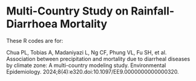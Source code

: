 # Multi-Country Study on Rainfall-Diarrhoea Mortality

These R codes are for: 

Chua PL, Tobias A, Madaniyazi L, Ng CF, Phung VL, Fu SH, et al. Association between precipitation and mortality due to diarrheal diseases by climate zone: A multi-country modeling study. Environmental Epidemiology. 2024;8(4):e320.doi:10.1097/EE9.0000000000000320.
